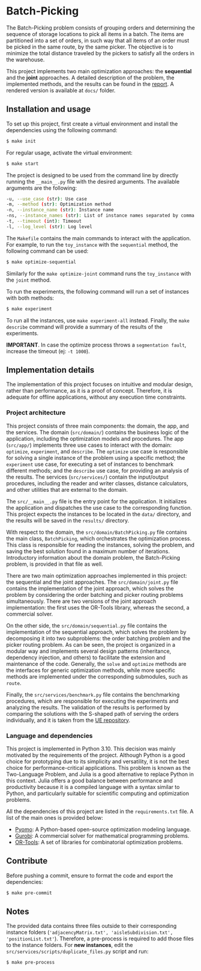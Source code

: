# Batch-Picking

The Batch-Picking problem consists of grouping orders and determining the sequence of storage locations to pick all items in a batch.
The items are partitioned into a set of orders, in such way that all items of an order must be picked in the same route, by the same picker.
The objective is to minimize the total distance traveled by the pickers to satisfy all the orders in the warehouse.

This project implements two main optimization approaches: the **sequential** and the **joint** approaches.
A detailed description of the problem, the implemented methods, and the results can be found in the [report](https://www.overleaf.com/read/xfgcnzwccnqj#8fe7b9). A rendered version is available at `docs/` folder.

## Installation and usage

To set up this project, first create a virtual environment and install the dependencies using the following command:

```bash
$ make init
```

For regular usage, activate the virtual environment:
    
```bash
$ make start
```

The project is designed to be used from the command line by directly running the `__main__.py` file with the desired arguments. The available arguments are the following:

```bash
-u, --use_case (str): Use case
-m, --method (str): Optimization method
-n, --instance_name (str): Instance name
-ns, --instance_names (str): List of instance names separated by comma
-t, --timeout (int): Timeout
-l, --log_level (str): Log level
```

The `Makefile` contains the main commands to interact with the application.
For example, to run the `toy_instance` with the `sequential` method, the following command can be used:
    
```bash
$ make optimize-sequential
```

Similarly for the `make optimize-joint` command runs the `toy_instance` with the `joint` method.

To run the experiments, the following command will run a set of instances with both methods:
    
```bash
$ make experiment
```

To run all the instances, use `make experiment-all` instead.
Finally, the `make describe` command will provide a summary of the results of the experiments.

**IMPORTANT**. In case the optimize process throws a `segmentation fault`, increase the timeout (ej: `-t 1000`).

## Implementation details

The implementation of this project focuses on intuitive and modular design, rather than performance, as it is a proof of concept.
Therefore, it is adequate for offline applications, without any execution time constraints.

### Project architecture

This project consists of three main components: the domain, the app, and the services.
The domain (`src/domain/`) contains the business logic of the application, including the optimization models and procedures.
The app (`src/app/`) implements three use cases to interact with the domain: `optimize`, `experiment`, and `describe`.
The `optimize` use case is responsible for solving a single instance of the problem using a specific method; the `experiment` use case, for executing a set of instances to benchmark different methods; and the `describe` use case, for providing an analysis of the results.
The services (`src/services/`) contain the input/output procedures, including the reader and writer classes, distance calculators, and other utilities that are external to the domain.

The `src/__main__.py` file is the entry point for the application. It initializes the application and dispatches the use case to the corresponding function.
This project expects the instances to be located in the `data/` directory, and the results will be saved in the `results/` directory.

With respect to the domain, the `src/domain/BatchPicking.py` file contains the main class, `BatchPicking`, which orchestrates the optimization process.
This class is responsible for reading the instances, solving the problem, and saving the best solution found in a maximum number of iterations. Introductory information about the domain problem, the Batch-Picking problem, is provided in that file as well.

There are two main optimization approaches implemented in this project: the sequential and the joint approaches.
The `src/domain/joint.py` file contains the implementation of the joint approach, which solves the problem by considering the order batching and picker routing problems simultaneously.
There are two versions of the joint approach implementation: the first uses the OR-Tools library, whereas the second, a commercial solver.

On the other side, the `src/domain/sequential.py` file contains the implementation of the sequential approach, which solves the problem by decomposing it into two subproblems: the order batching problem and the picker routing problem.
As can be seen, the project is organized in a modular way and implements several design patterns (inheritance, dependency injection, and others) to facilitate the extension and maintenance of the code.
Generally, the `solve` and `optimize` methods are the interfaces for generic optimization methods, while more specific methods are implemented under the corresponding submodules, such as `route`.

Finally, the `src/services/benchmark.py` file contains the benchmarking procedures, which are responsible for executing the experiments and analyzing the results.
The validation of the results is performed by comparing the solutions with the S-shaped path of serving the orders individually, and it is taken from the [UE repository](https://gitlab.com/LinHirwaShema/poip-2024).

### Language and dependencies

This project is implemented in Python 3.10.
This decision was mainly motivated by the requirements of the project.
Although Python is a good choice for prototyping due to its simplicity and versatility, it is not the best choice for performance-critical applications.
This problem is known as the Two-Language Problem, and Julia is a good alternative to replace Python in this context.
Julia offers a good balance between performance and productivity because it is a compiled language with a syntax similar to Python, and particularly suitable for scientific computing and optimization problems.

All the dependencies of this project are listed in the `requirements.txt` file. A list of the main ones is provided below:
* [Pyomo](http://www.pyomo.org/): A Python-based open-source optimization modeling language.
* [Gurobi](https://www.gurobi.com/): A commercial solver for mathematical programming problems.
* [OR-Tools](https://developers.google.com/optimization): A set of libraries for combinatorial optimization problems.

## Contribute

Before pushing a commit, ensure to format the code and export the dependencies:

```bash
$ make pre-commit
```

## Notes

The provided data contains three files outside to their corresponding instance folders (`'adjacencyMatrix.txt', 'aisleSubdivision.txt', 'positionList.txt'`). Therefore, a pre-process is required to add those files to the instance folders. For **new instances**, edit the `src/services/scripts/duplicate_files.py` script and run:

```bash
$ make pre-process
```
